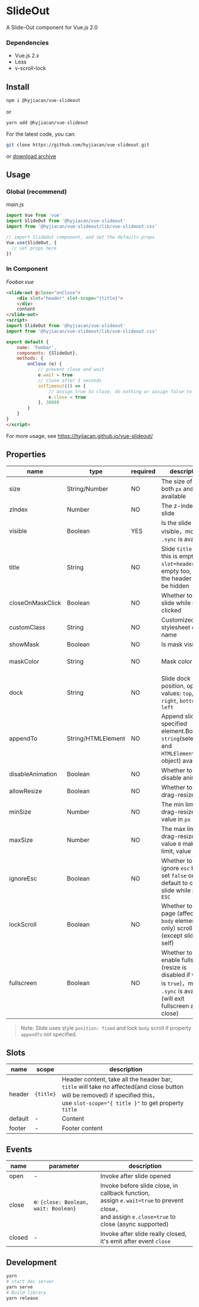# SlideOut

A Slide-Out component for Vue.js 2.0

### Dependencies
- Vue.js 2.x
- Less
- v-scroll-lock

## Install

```bash
npm i @hyjiacan/vue-slideout
```

or

```bash
yarn add @hyjiacan/vue-slideout
```

For the latest code, you can:

```bash
git clone https://github.com/hyjiacan/vue-slideout.git
```
or [download archive](https://github.com/hyjiacan/vue-slideout/archive/master.zip)

## Usage

### Global (recommend)

*main.js*
```javascript
import Vue from 'vue'
import SlideOut from '@hyjiacan/vue-slideout'
import from '@hyjiacan/vue-slideout/lib/vue-slideout.css'

// import SlideOut component, and set the defaults props
Vue.use(SlideOut, {
  // set props here
})
```

### In Component

*Foobar.vue*
```html
<slide-out @close="onClose">
    <div slot="header" slot-scope="{title}">
    </div>
    content
</slide-out>
<script>
import SlideOut from '@hyjiacan/vue-slideout'
import from '@hyjiacan/vue-slideout/lib/vue-slideout.css'

export default {
    name: 'Foobar',
    components: {SlideOut},
    methods: {
        onClose (e) {
            // prevent close and wait
            e.wait = true
            // close after 3 seconds
            setTimeout(() => {
                // assign true to close, do nothing or assign false to cancel close.
                e.close = true
            }, 3000)
        }
    }
}
</script>
```

For more usage, see https://hyjiacan.github.io/vue-slideout/

## Properties

|name|type|required|description|default|
|---|---|---|---|---|
|size|String/Number|NO|The size of slide, both `px` and `%` available|400px|
|zIndex|Number|NO|The z-index of slide|1997|
|visible|Boolean|YES|Is the slide visible，modifier `.sync` is available|false|
|title|String|NO|Slide `title` text, if this is empty and `slot=header` is empty too,<br/>the header would be hidden|-|
|closeOnMaskClick|Boolean|NO|Whether to close slide while mask clicked|true|
|customClass|String|NO|Customized stylesheet class name|-|
|showMask|Boolean|NO|Is mask visible|true|
|maskColor|String|NO|Mask color|rgba(0, 0, 0, 0.5)|
|dock|String|NO|Slide dock position, optional values: `top`, `right`, `bottom`, `left`|right|
|appendTo|String/HTMLElement|NO|Append slide into specified element.Both `string`(selector) and<br/>`HTMLElement`(DOM object) available|null|
|disableAnimation|Boolean|NO|Whether to disable animation|false|
|allowResize|Boolean|NO|Whether to allow drag-resize|false|
|minSize|Number|NO|The min limit of drag-resize, value in `px`|60|
|maxSize|Number|NO|The max limit of drag-resize, value `0` makes no limit, value in `px`|0|
|ignoreEsc|Boolean|NO|Whether to ignore `esc` key, set `false` or keep default to close slide while press `ESC`|false|
|lockScroll|Boolean|NO|Whether to lock page (affected to `body` element only) scroll (except slide self)|false|
|fullscreen|Boolean|NO|Whether to enable fullscreen (resize is disabled if value is `true`)，modifier `.sync` is available (will exit fullscreen after close)|false|

> Note: Slide uses style `position: fixed` and lock `body` scroll if property `appendTo` not specified.

## Slots

|name|scope|description|
|---|---|---|
|header|`{title}`|Header content, take all the header bar, <br/>`title` will take no affected(and close button will be removed) if specified this，<br/>use `slot-scope="{ title }"` to get property `title`|
|default|-|Content|
|footer|-|Footer content|


## Events

|name|parameter|description|
|---|---|---|
|open|-|Invoke after slide opened|
|close|e: `{close: Boolean, wait: Boolean}`|Invoke before slide close, in callback function, <br/>assign `e.wait=true` to prevent close，<br/>and assign `e.close=true` to close (async supported)|
|closed|-|Invoke after slide really closed, it's emit after event `close`|

## Development

```bash
yarn
# start dev server
yarn serve
# Build library
yarn release
```
